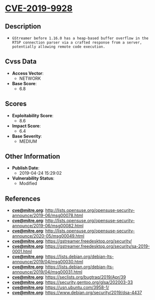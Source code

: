 
# [CVE-2019-9928](https://cve.mitre.org/cgi-bin/cvename.cgi?name=CVE-2019-9928)

## Description

- `GStreamer before 1.16.0 has a heap-based buffer overflow in the RTSP connection parser via a crafted response from a server, potentially allowing remote code execution.`

## Cvss Data

- **Access Vector**:
  - NETWORK
- **Base Score**:
  - 6.8

## Scores

- **Exploitability Score**:
  - 8.6
- **Impact Score**:
  - 6.4
- **Base Severity**:
  - MEDIUM

## Other Information

- **Publish Date**:
  - 2019-04-24 15:29:02
- **Vulnerability Status**:
  - Modified

## References

- **cve@mitre.org**: http://lists.opensuse.org/opensuse-security-announce/2019-06/msg00078.html
- **cve@mitre.org**: http://lists.opensuse.org/opensuse-security-announce/2019-06/msg00082.html
- **cve@mitre.org**: http://lists.opensuse.org/opensuse-security-announce/2020-05/msg00049.html
- **cve@mitre.org**: https://gstreamer.freedesktop.org/security/
- **cve@mitre.org**: https://gstreamer.freedesktop.org/security/sa-2019-0001.html
- **cve@mitre.org**: https://lists.debian.org/debian-lts-announce/2019/04/msg00030.html
- **cve@mitre.org**: https://lists.debian.org/debian-lts-announce/2019/04/msg00031.html
- **cve@mitre.org**: https://seclists.org/bugtraq/2019/Apr/39
- **cve@mitre.org**: https://security.gentoo.org/glsa/202003-33
- **cve@mitre.org**: https://usn.ubuntu.com/3958-1/
- **cve@mitre.org**: https://www.debian.org/security/2019/dsa-4437
